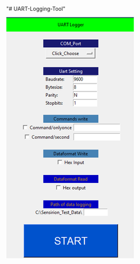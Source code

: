 "# UART-Logging-Tool" 


![UI](https://raw.githubusercontent.com/morgansong/UART-Logging-Tool/master/GUI_Interface.png)


